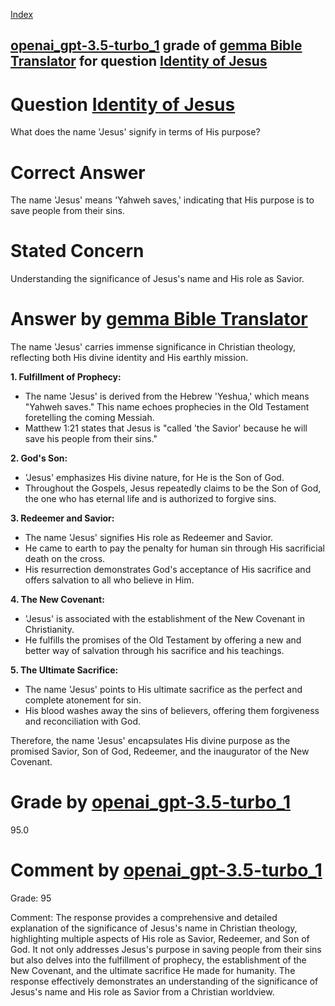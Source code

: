 
[Index](../../../../index.md)
## [openai_gpt-3.5-turbo_1](../../../grading_models/openai_gpt-3.5-turbo_1.md) grade of [gemma Bible Translator](../../../answering_models/gemma_Bible_Translator.md) for question [Identity of Jesus](../../../questions/Identity_of_Jesus.md)

# Question [Identity of Jesus](../../../questions/Identity_of_Jesus.md)
What does the name 'Jesus' signify in terms of His purpose?

# Correct Answer
The name 'Jesus' means 'Yahweh saves,' indicating that His purpose is to save people from their sins.

# Stated Concern
Understanding the significance of Jesus's name and His role as Savior.

# Answer by [gemma Bible Translator](../../../answering_models/gemma_Bible_Translator.md)
The name 'Jesus' carries immense significance in Christian theology, reflecting both His divine identity and His earthly mission. 

**1. Fulfillment of Prophecy:**

* The name 'Jesus' is derived from the Hebrew 'Yeshua,' which means "Yahweh saves." This name echoes prophecies in the Old Testament foretelling the coming Messiah. 
* Matthew 1:21 states that Jesus is "called 'the Savior' because he will save his people from their sins."

**2. God's Son:**

* 'Jesus' emphasizes His divine nature, for He is the Son of God. 
* Throughout the Gospels, Jesus repeatedly claims to be the Son of God, the one who has eternal life and is authorized to forgive sins.

**3. Redeemer and Savior:**

* The name 'Jesus' signifies His role as Redeemer and Savior. 
* He came to earth to pay the penalty for human sin through His sacrificial death on the cross. 
* His resurrection demonstrates God's acceptance of His sacrifice and offers salvation to all who believe in Him.

**4. The New Covenant:**

* 'Jesus' is associated with the establishment of the New Covenant in Christianity. 
* He fulfills the promises of the Old Testament by offering a new and better way of salvation through his sacrifice and his teachings.

**5. The Ultimate Sacrifice:**

* The name 'Jesus' points to His ultimate sacrifice as the perfect and complete atonement for sin. 
* His blood washes away the sins of believers, offering them forgiveness and reconciliation with God.

Therefore, the name 'Jesus' encapsulates His divine purpose as the promised Savior, Son of God, Redeemer, and the inaugurator of the New Covenant.

# Grade by [openai_gpt-3.5-turbo_1](../../../grading_models/openai_gpt-3.5-turbo_1.md)
95.0

# Comment by [openai_gpt-3.5-turbo_1](../../../grading_models/openai_gpt-3.5-turbo_1.md)
Grade: 95

Comment: The response provides a comprehensive and detailed explanation of the significance of Jesus's name in Christian theology, highlighting multiple aspects of His role as Savior, Redeemer, and Son of God. It not only addresses Jesus's purpose in saving people from their sins but also delves into the fulfillment of prophecy, the establishment of the New Covenant, and the ultimate sacrifice He made for humanity. The response effectively demonstrates an understanding of the significance of Jesus's name and His role as Savior from a Christian worldview.
